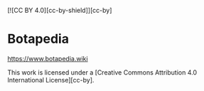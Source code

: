 [![CC BY 4.0][cc-by-shield]][cc-by]

# Botapedia

https://www.botapedia.wiki

This work is licensed under a
[Creative Commons Attribution 4.0 International License][cc-by].
